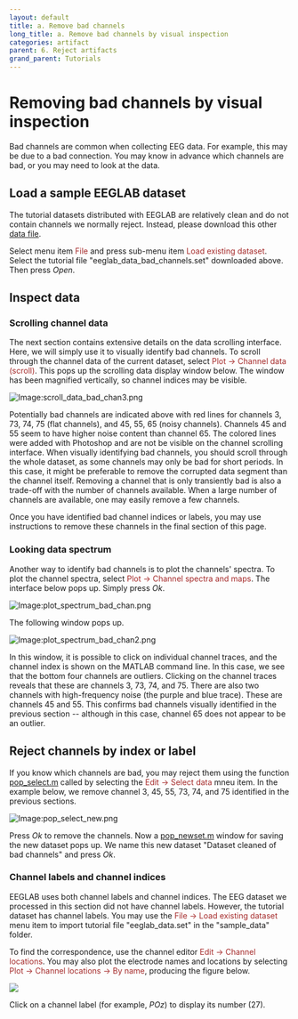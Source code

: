 ```yaml
---
layout: default
title: a. Remove bad channels
long_title: a. Remove bad channels by visual inspection
categories: artifact
parent: 6. Reject artifacts
grand_parent: Tutorials
---
```

Removing bad channels by visual inspection
======

Bad channels are common when collecting EEG data. For example, this may be due to a bad connection.
You may know in advance which channels are bad, or you may need to look at the data.

Load a sample EEGLAB dataset
--------------------------
The tutorial datasets distributed with EEGLAB are relatively clean and do not contain channels we normally reject. Instead, please download this other [data file](http://sccn.ucsd.edu/eeglab/download/eeglab_data_bad_channels.set).

Select menu item <span style="color: brown">File</span> and press sub-menu item
<span style="color: brown">Load existing dataset</span>. Select the tutorial file "eeglab_data_bad_channels.set" downloaded above. Then press *Open*.

Inspect data
-------------

### Scrolling channel data

The next section contains extensive details on the data scrolling interface. Here, we will simply use it to visually identify bad channels. To scroll through the channel data of the current dataset, select
<span style="color: brown">Plot → Channel data (scroll)</span>. This pops up
the scrolling data display window below. The window has been magnified vertically, so channel indices may be visible.

![Image:scroll_data_bad_chan3.png](/assets/images/scroll_data_bad_chan3.png)

Potentially bad channels are indicated above with red lines for channels 3, 73, 74, 75 (flat channels), and 45, 55, 65 (noisy channels). Channels 45 and 55 seem to have higher noise content than channel 65. The colored lines were added with Photoshop and are not be visible on the channel scrolling interface. When visually identifying bad channels, you should scroll through the whole dataset, as some channels may only be bad for short periods. In this case, it might be preferable to remove the corrupted data segment than the channel itself. Removing a channel that is only transiently bad is also a trade-off with the number of channels available. When a large number of channels are available, one may easily remove a few channels.

Once you have identified bad channel indices or labels, you may use instructions to remove these channels in the final section of this page.

### Looking data spectrum

Another way to identify bad channels is to plot the channels' spectra. To plot the channel spectra, select
<span style="color: brown">Plot → Channel spectra and maps</span>. The interface below pops up. Simply press *Ok*.

![Image:plot_spectrum_bad_chan.png](/assets/images/plot_spectrum_bad_chan.png)

The following window pops up.

![Image:plot_spectrum_bad_chan2.png](/assets/images/plot_spectrum_bad_chan2.png)

In this window, it is possible to click on individual channel traces, and the channel index is shown on the MATLAB command line. In this case, we see that the bottom four channels are outliers. Clicking on the channel traces reveals that these are channels 3, 73, 74, and 75. There are also two channels with high-frequency noise (the purple and blue trace). These are channels 45 and 55. This confirms bad channels visually identified in the previous section -- although in this case, channel 65 does not appear to be an outlier.

Reject channels by index or label
--------------------------
If you know which channels are bad, you may reject them using the function [pop_select.m](http://sccn.ucsd.edu/eeglab/locatefile.php?file=pop_select.m) called by selecting the <span style="color: brown">Edit → Select data</span> mneu item. In the example below, we remove channel 3, 45, 55, 73, 74, and 75 identified in the previous sections.

![Image:pop_select_new.png](/assets/images/pop_select_new.png)

Press *Ok* to remove the channels. Now a [pop_newset.m](http://sccn.ucsd.edu/eeglab/locatefile.php?file=pop_newset.m) window for saving the new dataset pops up. We name this new dataset "Dataset cleaned of bad channels" and press *Ok*.

### Channel labels and channel indices

EEGLAB uses both channel labels and channel indices. The EEG dataset we processed in this section did not have channel labels. However, the tutorial dataset has channel labels. You may use the <span style="color: brown">File → Load existing dataset</span> menu item to import tutorial file "eeglab_data.set" in the "sample_data" folder.

To find the correspondence, use the channel editor <span style="color: brown">Edit → Channel locations</span>. You may also plot the electrode names and locations by selecting
<span style="color: brown">Plot → Channel locations → By name</span>,
producing the figure below. 

![](/assets/images/Channellocationname.png)

Click on a channel label (for example, *POz*) to display its number (27).








